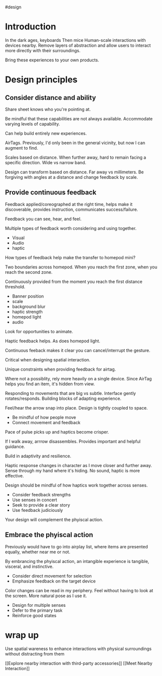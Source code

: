 #design 
# Introduction
In the dark ages, keyboards
Then mice
Human-scale interactions with devices nearby.  Remove layers of abstraction and allow users to interact more directly with their surroundings.

Bring these experiences to your own products.


# Design principles
## Consider distance and ability
Share sheet knows who you're pointing at.

Be mindful that these capabilities are not always available.  Accommodate varying levels of capability.

Can help build entirely new experiences.

AirTags.  Previously, I'd only been in the general vicinity, but now I can augment to find.

Scales based on distance.  When further away, hard to remain facing a specific direction.  Wide vs narrow band.  

Design can transform based on distance.  Far away vs millimeters.  Be forgiving with angles at a distance and change feedback by scale.

## Provide continuous feedback
Feedback applied/coreographed at the right time, helps make it discoverable, provides instruction, communicates success/failure.

Feedback you can see, hear, and feel.

Multiple types of feedback worth considering and using together.  

* Visual
* Audio
* haptic

How types of feedback help make the transfer to homepod mini?

Two boundaries across homepod.  When you reach the first zone, when you reach the second zone.  

Continuously provided from the moment you reach the first distance threshold.
* Banner position
* scale
* background blur
* haptic strength
* homepod light
* audio

Look for opportunities to animate.  

Haptic feedback helps.  As does homepod light.

Continuous feeback makes it clear you can cancel/interrupt the gesture.

Critical when designing spatial interaction.

Unique constraints when providing feedback for airtag.

Where not a possiblity, rely more heavily on a single device.  Since AirTag helps you find an item, it's hidden from view.

Responding to movements that are big vs subtle.  Interface gently rotates/responds.  Building blocks of adapting experience.

Feel/hear the arrow snap into place.  Design is tightly coupled to space.

* Be mindful of how people move
* Connect movement and feedback

Pace of pulse picks up and haptics become crisper.  

If I walk away, arrrow disassembles.  Provides important and helpful guidance.


Build in adaptivity and resilience.  

Haptic response changes in character as I move closer and further away.  Sense through my hand where it's hiding.  No sound, haptic is more effective.

Design should be mindful of how haptics work together across senses.

* Consider feedback strengths
* Use senses in concert
* Seek to provide a clear story
* Use feedback judiciously

Your design will complement the phyiscal action.

## Embrace the phyiscal action

Previously would have to go into airplay list, where items are presented equally, whether near me or not.

By embrancing the phyiscal action, an intangible experience is tangible, visceral, and instinctive.

* Consider direct movement for selection
* Emphasize feedback on the target device

Color changes can be read in my periphery.  Feel without having to look at the screen.  More natural pose as I use it.



* Design for multiple senses
* Defer to the primary task
* Reinforce good states


# wrap up
Use spatial wareness to enhance interactions with physical surroundings without distracting from them

[[Explore nearby interaction with third-party accessories]]
[[Meet Nearby Interaction]]


